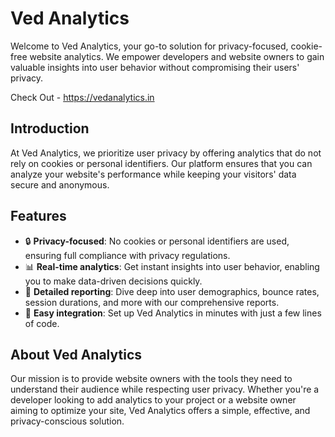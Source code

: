 # Ved Analytics

Welcome to Ved Analytics, your go-to solution for privacy-focused, cookie-free website analytics. We empower developers and website owners to gain valuable insights into user behavior without compromising their users' privacy.


Check Out - https://vedanalytics.in
## Introduction

At Ved Analytics, we prioritize user privacy by offering analytics that do not rely on cookies or personal identifiers. Our platform ensures that you can analyze your website's performance while keeping your visitors' data secure and anonymous.

## Features

- 🔒 **Privacy-focused**: No cookies or personal identifiers are used, ensuring full compliance with privacy regulations.
- 📊 **Real-time analytics**: Get instant insights into user behavior, enabling you to make data-driven decisions quickly.
- 💼 **Detailed reporting**: Dive deep into user demographics, bounce rates, session durations, and more with our comprehensive reports.
- 🧪 **Easy integration**: Set up Ved Analytics in minutes with just a few lines of code.

## About Ved Analytics

Our mission is to provide website owners with the tools they need to understand their audience while respecting user privacy. Whether you're a developer looking to add analytics to your project or a website owner aiming to optimize your site, Ved Analytics offers a simple, effective, and privacy-conscious solution.
